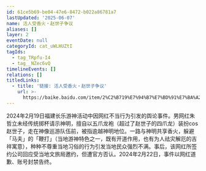 ```yaml
---
id: 61ce5b69-be04-47e6-8472-b022a86781a7
lastUpdated: '2025-06-07'
name: 活人受香火・赵世子争议
aliases: []
layer: 2
eventDate: null
categoryId: cat_uWLHUZtI
tagIds:
  - tag_TRpfu-I4
  - tag__NZec6vQ
timelineEvents: []
relations: []
titledLinks:
  - title: '链接: 活人受香火・赵世子争议'
    url: >-
      https://baike.baidu.com/item/2%C2%B719%E7%94%B7%E7%BD%91%E7%BA%A2cos%E6%B8%B8%E7%A5%9E%E2%80%9C%E8%B5%B5%E4%B8%96%E5%AD%90%E2%80%9D%E4%BA%8B%E4%BB%B6/64076502
---
```

2024年2月19日福建长乐游神活动中因网红不当行为引发的舆论事件。男网红朱哲立未经传统掷杯请示神明，擅自以五爪龙袍（超过了赵世子的四爪龙）装扮cos赵世子，走在神像巡游队伍前，被指逾越神明地位。一路与神明共享香火，躲避「马夫」的「鞭打」（当地游神特色之一，既有开道作用，也有为人祛灾解厄的吉祥寓意），种种不尊重当地习俗的行为引发当地民众强烈不满。事后，该网红所签约公司回应受当地文旅局邀约，但遭官方否认。2024年2月22日，事件以网红道歉、账号封禁告终。
